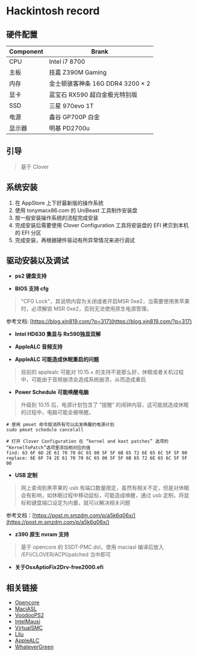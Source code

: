 # Hackintosh record

## 硬件配置
Component | Brank
-|-
CPU | Intel i7 8700
主板 | 技嘉 Z390M Gaming
内存 | 金士顿骇客神条 16G DDR4 3200 × 2
显卡 | 蓝宝石 RX590 超白金极光特别版
SSD | 三星 970evo 1T
电源 | 鑫谷 GP700P 白金
显示器 | 明基 PD2700u

## 引导
> 基于 Clover

## 系统安装
 1. 在 AppStore 上下好最新版的操作系统
 2. 使用 tonymacx86.com 的 UniBeast 工具制作安装盘
 3. 按一般安装操作系统的流程完成安装
 4. 完成安装后需要使用 Clover Configuration 工具将安装盘的 EFI 拷贝到本机的 EFI 分区
 5. 完成安装，再根据硬件驱动有所异常情况来进行调试

## 驱动安装以及调试

 - **ps2 键盘支持**

 - **BIOS 支持 cfg**
 > "CFG Lock"，其说明内容为关闭或者开启MSR 0xe2，当需要使用黑苹果时，必须解锁 MSR 0xe2，否则无法使用原生电源管理。

参考文档: [https://blog.xjn819.com/?p=317](https://blog.xjn819.com/?p=317)

 - **Intel HD630 集显与 Rx590独显双解**

 - **AppleALC 音频支持**

 - **AppleALC 可能造成休眠重启的问题**
 > 目前的 applealc 可能对 10.15.× 的支持不是那么好，休眠或者关机过程中，可能由于音频崩溃会造成系统崩溃，从而造成重启

 - **Power Schedule 可能唤醒电脑**
 > 升级到 10.15 后，电源计划包含了 “提醒” 的闹钟内容，这可能就造成休眠的过程中，电脑可能会被唤醒。

```shell
# 使用 pmset 命令取消所有可以出发唤醒的电源计划
sudo pmset schedule cancelall
```

```shell
# 打开 Clover Configuration 在 “kernel and kext patches” 选项的 “KernelToPatch”选项里添加相对应的值
find: 63 6F 6D 2E 61 70 70 6C 65 00 5F 5F 6B 65 72 6E 65 6C 5F 5F 00
replace: 6E 6F 74 2E 61 70 70 6C 65 00 5F 5F 6B 65 72 6E 65 6C 5F 5F 00
```

 - **USB 定制**
 > 网上查询到黑苹果的 usb 有端口数量限定，虽然有相关不定，但是对休眠会有影响，如休眠过程中移动鼠标，可能造成唤醒，通过 usb 定制，将鼠标和键盘端口设定为内置，就可以解决相关问题

 参考文档：[https://post.m.smzdm.com/p/a5k6q06x/](https://post.m.smzdm.com/p/a5k6q06x/)

 - **z390 原生 nvram 支持**

 > 基于 opencore 的 SSDT-PMC.dsl，使用 maciasl 编译后放入 /EFI/CLOVER/ACPI/patched 当中即可

 - **关于OsxAptioFix2Drv-free2000.efi**
 

## 相关链接

 - [Opencore](https://github.com/acidanthera/OpenCorePkg)
 - [MaciASL](https://github.com/acidanthera/MaciASL)
 - [VoodooPS2](https://github.com/acidanthera/VoodooPS2)
 - [IntelMausi](https://github.com/acidanthera/IntelMausi)
 - [VirtualSMC](https://github.com/acidanthera/VirtualSMC)
 - [Lilu](https://github.com/acidanthera/Lilu)
 - [AppleALC](https://github.com/acidanthera/AppleALC)
 - [WhateverGreen](https://github.com/acidanthera/WhateverGreen)
